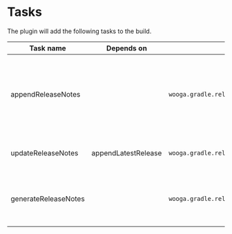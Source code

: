 Tasks
=====

The plugin will add the following tasks to the build.

| Task name            | Depends on          | Type                                                            | Description                                                                                 |
| -------------------- | ------------------- | --------------------------------------------------------------- | ------------------------------------------------------------------------------------------- |
| appendReleaseNotes   |                     | `wooga.gradle.releaseNotesGenerator.tasks.GenerateReleaseNotes` | Generates the release notes for the last release and appends it to the end of provided file |
| updateReleaseNotes   | appendLatestRelease | `wooga.gradle.releaseNotesGenerator.tasks.UpdateReleaseNotes`   | Commits release notes file to github                                                        |
| generateReleaseNotes |                     | `wooga.gradle.releaseNotesGenerator.tasks.GenerateReleaseNotes` | Generates the release notes from the complete git history                                   |
